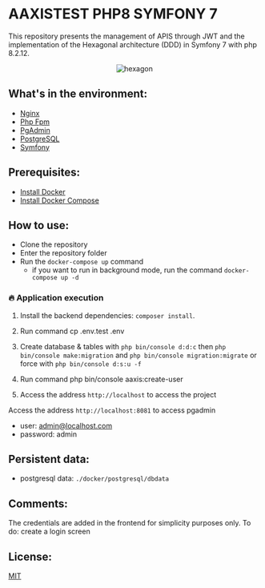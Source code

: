# AAXISTEST PHP8 SYMFONY 7
This repository presents the management of APIS through JWT and the implementation of the Hexagonal architecture (DDD) in Symfony 7 with php 8.2.12.

<!--suppress HtmlDeprecatedAttribute -->
<p align="center">
    <img src="public/assets/hexagon.jpg" alt="hexagon">
</p>

## What's in the environment:

- [Nginx](https://www.nginx.com/)
- [Php Fpm](https://php.net/)
- [PgAdmin](https://www.pgadmin.org/)
- [PostgreSQL](https://www.postgresql.org/)
- [Symfony](https://symfony.com/)

## Prerequisites:

- [Install Docker](https://docs.docker.com/install/)
- [Install Docker Compose](https://docs.docker.com/compose/install/)

## How to use:

- Clone the repository
- Enter the repository folder
- Run the `docker-compose up` command
  - if you want to run in background mode, run the command `docker-compose up -d`

### 🔥 Application execution

1. Install the backend dependencies: `composer install`. 
2. Run command cp .env.test .env 
3. Create database & tables with `php bin/console d:d:c` then `php bin/console make:migration`
   and `php bin/console migration:migrate` or force with `php bin/console d:s:u -f`

4. Run command php bin/console aaxis:create-user

5. Access the address `http://localhost` to access the project

 Access the address `http://localhost:8081` to access pgadmin
  - user: admin@localhost.com
  - password: admin

## Persistent data:

- postgresql data: `./docker/postgresql/dbdata`


## Comments:
The credentials are added in the frontend for simplicity purposes only.
To do: create a login screen 

## License:

[MIT](https://opensource.org/licenses/MIT)
